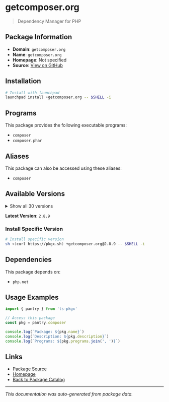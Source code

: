 # getcomposer.org

> Dependency Manager for PHP

## Package Information

- **Domain**: `getcomposer.org`
- **Name**: `getcomposer.org`
- **Homepage**: Not specified
- **Source**: [View on GitHub](https://github.com/pkgxdev/pantry/tree/main/projects/getcomposer.org/package.yml)

## Installation

```bash
# Install with launchpad
launchpad install +getcomposer.org -- $SHELL -i
```

## Programs

This package provides the following executable programs:

- `composer`
- `composer.phar`

## Aliases

This package can also be accessed using these aliases:

- `composer`

## Available Versions

<details>
<summary>Show all 30 versions</summary>

- `2.8.9`, `2.8.8`, `2.8.7`, `2.8.6`, `2.8.5`
- `2.8.4`, `2.8.3`, `2.8.2`, `2.8.1`, `2.8.0`
- `2.7.9`, `2.7.8`, `2.7.7`, `2.7.6`, `2.7.5`
- `2.7.4`, `2.7.3`, `2.7.2`, `2.7.1`, `2.7.0`
- `2.6.6`, `2.6.5`, `2.6.4`, `2.6.3`, `2.6.2`
- `2.6.1`, `2.6.0`, `2.5.8`, `2.2.24`, `2.2.23`

</details>

**Latest Version**: `2.8.9`

### Install Specific Version

```bash
# Install specific version
sh <(curl https://pkgx.sh) +getcomposer.org@2.8.9 -- $SHELL -i
```

## Dependencies

This package depends on:

- `php.net`

## Usage Examples

```typescript
import { pantry } from 'ts-pkgx'

// Access this package
const pkg = pantry.composer

console.log(`Package: ${pkg.name}`)
console.log(`Description: ${pkg.description}`)
console.log(`Programs: ${pkg.programs.join(', ')}`)
```

## Links

- [Package Source](https://github.com/pkgxdev/pantry/tree/main/projects/getcomposer.org/package.yml)
- [Homepage](#)
- [Back to Package Catalog](../package-catalog.md)

---

*This documentation was auto-generated from package data.*
